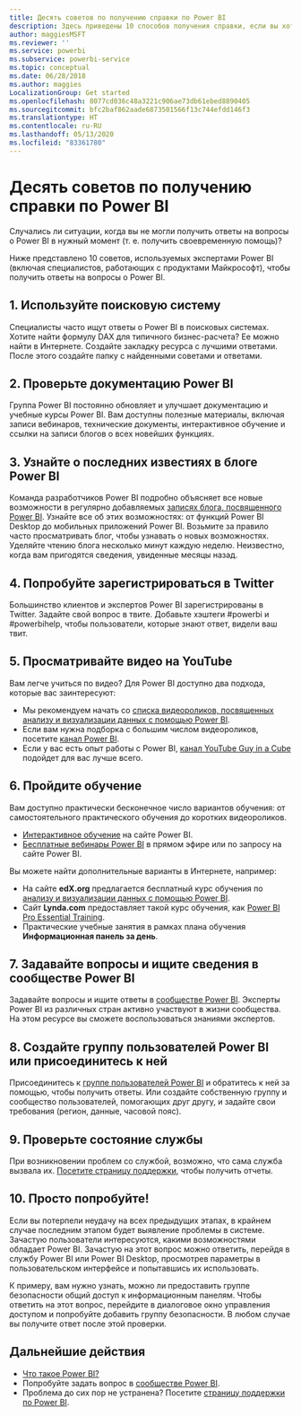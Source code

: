 ```yaml
---
title: Десять советов по получению справки по Power BI
description: Здесь приведены 10 способов получения справки, если вы хотите узнать о работе Power BI.
author: maggiesMSFT
ms.reviewer: ''
ms.service: powerbi
ms.subservice: powerbi-service
ms.topic: conceptual
ms.date: 06/28/2018
ms.author: maggies
LocalizationGroup: Get started
ms.openlocfilehash: 8077cd036c48a3221c906ae73db61ebed8890405
ms.sourcegitcommit: bfc2baf862aade6873501566f13c744efdd146f3
ms.translationtype: HT
ms.contentlocale: ru-RU
ms.lasthandoff: 05/13/2020
ms.locfileid: "83361780"
---
```

# <a name="10-tips-for-getting-help-with-your-power-bi-questions"></a>Десять советов по получению справки по Power BI
Случались ли ситуации, когда вы не могли получить ответы на вопросы о Power BI в нужный момент (т. е. получить своевременную помощь)? 

Ниже представлено 10 советов, используемых экспертами Power BI (включая специалистов, работающих с продуктами Майкрософт), чтобы получить ответы на вопросы о Power BI.

## <a name="1-use-a-search-engine"></a>1\. Используйте поисковую систему
Специалисты часто ищут ответы о Power BI в поисковых системах. Хотите найти формулу DAX для типичного бизнес-расчета? Ее можно найти в Интернете. Создайте закладку ресурса с лучшими ответами. После этого создайте папку с найденными советами и ответами.


## <a name="2-check-the-power-bi-documentation"></a>2\. Проверьте документацию Power BI
Группа Power BI постоянно обновляет и улучшает документацию и учебные курсы Power BI. Вам доступны полезные материалы, включая записи вебинаров, технические документы, интерактивное обучение и ссылки на записи блогов о всех новейших функциях.

## <a name="3-read-the-power-bi-blog-for-the-latest-news"></a>3\. Узнайте о последних известиях в блоге Power BI
Команда разработчиков Power BI подробно объясняет все новые возможности в регулярно добавляемых [записях блога, посвященного Power BI](https://powerbi.microsoft.com/blog/). Узнайте все об этих возможностях: от функций Power BI Desktop до мобильных приложений Power BI. Возьмите за правило часто просматривать блог, чтобы узнавать о новых возможностях. Уделяйте чтению блога несколько минут каждую неделю. Неизвестно, когда вам пригодятся сведения, увиденные месяцы назад.

## <a name="4-try-twitter"></a>4\. Попробуйте зарегистрироваться в Twitter
Большинство клиентов и экспертов Power BI зарегистрированы в Twitter. Задайте свой вопрос в твите. Добавьте хэштеги #powerbi и #powerbihelp, чтобы пользователи, которые знают ответ, видели ваш твит.

## <a name="5-watch-videos-on-youtube"></a>5\. Просматривайте видео на YouTube
Вам легче учиться по видео? Для Power BI доступно два подхода, которые вас заинтересуют:

* Мы рекомендуем начать со [списка видеороликов, посвященных анализу и визуализации данных с помощью Power BI](https://www.youtube.com/playlist?list=PL1N57mwBHtN0JFoKSR0n-tBkUJHeMP2cP).
* Если вам нужна подборка с большим числом видеороликов, посетите [канал Power BI](https://www.youtube.com/user/mspowerbi/videos).
* Если у вас есть опыт работы с Power BI, [канал YouTube Guy in a Cube](https://www.youtube.com/channel/UCFp1vaKzpfvoGai0vE5VJ0w) подойдет для вас лучше всего.

## <a name="6-attend-training"></a>6\. Пройдите обучение
Вам доступно практически бесконечное число вариантов обучения: от самостоятельного практического обучения до коротких видеороликов.

* [Интерактивное обучение](../guided-learning/index.yml) на сайте Power BI.
* [Бесплатные вебинары Power BI](webinars.md) в прямом эфире или по запросу на сайте Power BI.

Вы можете найти дополнительные варианты в Интернете, например:

* На сайте **edX.org** предлагается бесплатный курс обучения по [анализу и визуализации данных с помощью Power BI](https://www.edx.org/course/analyzing-visualizing-data-power-bi-microsoft-dat207x-4).
* Сайт **Lynda.com** предоставляет такой курс обучения, как [Power BI Pro Essential Training](https://www.lynda.com/Power-BI-tutorials/Power-BI-Pro-Essential-Training/485820-2.html).
* Практические учебные занятия в рамках плана обучения **Информационная панель за день**.

## <a name="7-ask-or-search-in-the-power-bi-community"></a>7\. Задавайте вопросы и ищите сведения в сообществе Power BI
Задавайте вопросы и ищите ответы в [сообществе Power BI](https://community.powerbi.com). Эксперты Power BI из различных стран активно участвуют в жизни сообщества. На этом ресурсе вы сможете воспользоваться знаниями экспертов.

## <a name="8-join-or-create-a-power-bi-user-group"></a>8\. Создайте группу пользователей Power BI или присоединитесь к ней
Присоединитесь к [группе пользователей Power BI](https://community.powerbi.com/t5/Power-BI-User-Groups/ct-p/Groups) и обратитесь к ней за помощью, чтобы получить ответы. Или создайте собственную группу и сообщество пользователей, помогающих друг другу, и задайте свои требования (регион, данные, часовой пояс).

## <a name="9-check-the-service-status"></a>9\. Проверьте состояние службы
При возникновении проблем со службой, возможно, что сама служба вызвала их. [Посетите страницу поддержки](https://powerbi.microsoft.com/support/), чтобы получить отчеты.

## <a name="10-just-try-it"></a>10. Просто попробуйте!
Если вы потерпели неудачу на всех предыдущих этапах, в крайнем случае последним этапом будет выявление проблемы в системе. Зачастую пользователи интересуются, какими возможностями обладает Power BI. Зачастую на этот вопрос можно ответить, перейдя в службу Power BI или Power BI Desktop, просмотрев параметры в пользовательском интерфейсе и попытавшись их использовать.

К примеру, вам нужно узнать, можно ли предоставить группе безопасности общий доступ к информационным панелям. Чтобы ответить на этот вопрос, перейдите в диалоговое окно управления доступом и попробуйте добавить группу безопасности. В любом случае вы получите ответ после этой проверки.

## <a name="next-steps"></a>Дальнейшие действия
* [Что такое Power BI?](power-bi-overview.md)
* Попробуйте задать вопрос в [сообществе Power BI](https://community.powerbi.com/).
* Проблема до сих пор не устранена? Посетите [страницу поддержки по Power BI](https://powerbi.microsoft.com/support/).
